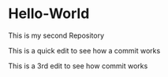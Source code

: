 # Hello-World
This is my second Repository

This is a quick edit to see how a commit works

This is a 3rd edit to see how commit works
